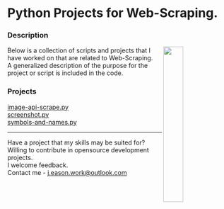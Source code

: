 # Python Projects for Web-Scraping.

### Description
<img align="right" src="https://img.freepik.com/free-vector/robotic-process-automation-illustration_23-2149226912.jpg?t=st=1648335976~exp=1648336576~hmac=cafddeada34feae3d0375eaafe494b6060cbd214025e4f2e8b8ed065af3ebce2&w=740" width=30% height=30%>
Below is a collection of scripts and projects that I have worked on that are related to Web-Scraping.<br>
A generalized description of the purpose for the project or script is included in the code.

### Projects
[image-api-scrape.py](https://github.com/JE-Work/Web-Scraping/blob/main/image-api-scrape.py)<br>
[screenshot.py](https://github.com/JE-Work/Web-Scraping/blob/main/screenshot.py)<br>
[symbols-and-names.py](https://github.com/JE-Work/Web-Scraping/blob/main/symbols-and-names.py)<br>

---

Have a project that my skills may be suited for? <br>
Willing to contribute in opensource development projects.<br>
I welcome feedback.<br>
Contact me - j.eason.work@outlook.com
